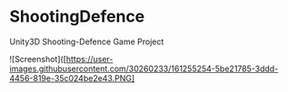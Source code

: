 # ShootingDefence
Unity3D Shooting-Defence Game Project

![Screenshot]([https://user-images.githubusercontent.com/30260233/161255254-5be21785-3ddd-4456-819e-35c024be2e43.PNG]
